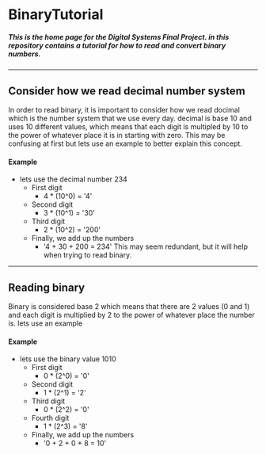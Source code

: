 # BinaryTutorial
##### This is the home page for the Digital Systems Final Project. in this repository contains a tutorial for how to read and convert binary numbers.
---
## Consider how we read decimal number system
In order to read binary, it is important to consider how we read docimal which is the number system that we use every day. decimal is base 10 and uses 10 different values, which means that each digit is multipled by 10 to the power of whatever place it is in starting with zero. This may be confusing at first but lets use an example to better explain this concept.
#### Example
* lets use the decimal number 234
    * First digit
        * 4 * (10^0) = '4'
    * Second digit
        * 3 * (10^1) = '30'
    * Third  digit
        * 2 * (10^2) = '200'
    * Finally, we add up the numbers
        * '4 + 30 + 200 = 234'
This may seem redundant, but it will help when trying to read binary.
---
## Reading binary
Binary is considered base 2 which means that there are 2 values (0 and 1) and each digit is multiplied by 2 to the power of whatever place the number is. lets use an example
#### Example
* lets use the binary value 1010
    * First digit
        * 0 * (2^0) = '0'
    * Second digit
        * 1 * (2^1) = '2'
    * Third digit
        * 0 * (2^2) = '0'
    * Fourth digit
        * 1 * (2^3) = '8'
    * Finally, we add up the numbers
        * '0 + 2 + 0 + 8 = 10'
